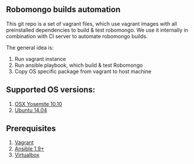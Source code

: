 ## Robomongo builds automation

This git repo is a set of vagrant files, which use vagrant images with all preinstalled dependencies to build & test robomongo. We use it internally in combination with CI server to automate robomongo builds.

The general idea is:

1. Run vagrant instance
2. Run ansible playbook, which build & test Robomongo
3. Copy OS specific package from vagrant to host machine

## Supported OS versions:
1. [OSX Yosemite 10.10](osx/yosemite-10.10/readme.md)
2. [Ubuntu 14.04](linux/ubuntu-14.04/readme.md)

## Prerequisites

1. [Vagrant](https://docs.vagrantup.com/v2/installation/)
2. [Ansible 1.9+](http://docs.ansible.com/ansible/intro_installation.html)
3. [Virtualbox](https://www.virtualbox.org/wiki/Downloads)
